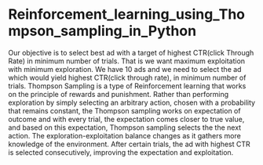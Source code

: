 # Reinforcement_learning_using_Thompson_sampling_in_Python
Our objective is to select best ad with a target of highest CTR(click Through Rate) in minimum number of trials. That is we want maximum exploitation with minimum exploration. We have 10 ads and we need to select the ad which would yield highest CTR(click through rate), in minimum number of trials. Thompson Sampling is a type of Reinforcement learning that works on the principle of rewards and punishment. Rather than performing exploration by simply selecting an arbitrary action, chosen with a probability that remains constant, the Thompson sampling works on expectation of outcome and with every trial, the expectation comes closer to true value, and based on this expectation, Thompson sampling selects the the next action. The exploration-exploitation balance changes as it gathers more knowledge of the environment. After certain trials, the ad with highest CTR is selected consecutively, improving the expectation and exploitation.
